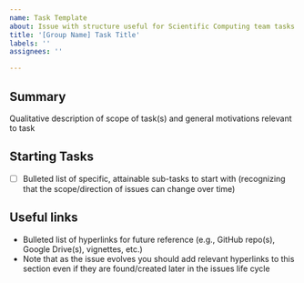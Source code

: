 ```yaml
---
name: Task Template
about: Issue with structure useful for Scientific Computing team tasks.
title: '[Group Name] Task Title'
labels: ''
assignees: ''

---
```


## Summary

Qualitative description of scope of task(s) and general motivations relevant to task

## Starting Tasks

- [ ] Bulleted list of specific, attainable sub-tasks to start with (recognizing that the scope/direction of issues can change over time)

## Useful links

- Bulleted list of hyperlinks for future reference (e.g., GitHub repo(s), Google Drive(s), vignettes, etc.)
- Note that as the issue evolves you should add relevant hyperlinks to this section even if they are found/created later in the issues life cycle

